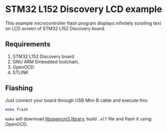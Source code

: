 # STM32 L152 Discovery LCD example

This example microcontroller flash program displays infinitely scrolling text on LCD screen of STM32 L152 Discovery board.

## Requirements

1. STM32 L152 Discovery board
1. GNU ARM Embedded toolchain,
1. OpenOCD
1. STLINK

## Flashing

Just connect your board through USB Mini-B cable and execute this:

```sh
make flash
```

`make` will download [libopencm3 library](https://github.com/libopencm3/libopencm3), build `.elf` file and flash it using OpenOCD.
